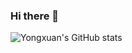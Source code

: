 ### Hi there 👋

<!--
**Yongxuanzhang/Yongxuanzhang** is a ✨ _special_ ✨ repository because its `README.md` (this file) appears on your GitHub profile.

Here are some ideas to get you started:

- 🔭 I’m currently working on ...
- 🌱 I’m currently learning ...
- 👯 I’m looking to collaborate on ...
- 🤔 I’m looking for help with ...
- 💬 Ask me about ...
- 📫 How to reach me: ...
- 😄 Pronouns: ...
- ⚡ Fun fact: ...
-->


![Yongxuan's GitHub stats](https://github-readme-stats.vercel.app/api?username=Yongxuan&theme=dark&show_icons=true)
